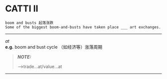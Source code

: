 # CATTI Ⅱ
    boom and busts 起落涨跌    
    Some of the biggest boom-and-busts have taken place ___ art exchanges.
   ---
   $at$ <br> **e.g.**
   boom and bust cycle （如经济等）涨落周期
   > **_NOTE:_**
   ><!--> -->trade...at/value...at   
   ---
  
